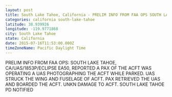 ```yaml
---
layout: post
title: South Lake Tahoe, California - PRELIM INFO FROM FAA OPS SOUTH LAKE TAHOE CA UAS 1853P ECLIPSE EA50 REPORTED A
categories: california south-lake-tahoe
latitude: 38.939926
longitude: -119.9771868
city: South Lake Tahoe
state: California
date: 2015-07-16T11:53:00.000Z
timeZoneName: Pacific Daylight Time
---
```


PRELIM INFO FROM FAA OPS: SOUTH LAKE TAHOE, CA/UAS/1853P/ECLIPSE EA50, REPORTED A PAX OF THE ACFT WAS OPERATING A UAS PHOTOGRAPHING THE ACFT WHILE PARKED.  UAS STRUCK THE WING AND FUSELAGE OF ACFT.  PAX RETRIEVED THE UAS AND BOARDED THE ACFT. UNKN DAMAGE TO ACFT.  SOUTH LAKE TAHOE PD NOTIFIED 